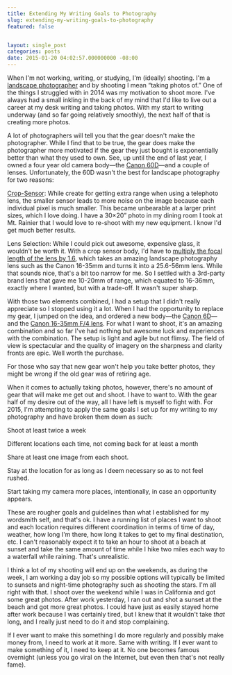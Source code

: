 ```yaml
---
title: Extending My Writing Goals to Photography
slug: extending-my-writing-goals-to-photography
featured: false


layout: single_post
categories: posts
date: 2015-01-20 04:02:57.000000000 -08:00
---
```


When I'm not working, writing, or studying, I'm (ideally) shooting. I'm a [landscape photographer](http://jlymanphotography.net) and by shooting I mean “taking photos of.” One of the things I struggled with in 2014 was my motivation to shoot more. I've always had a small inkling in the back of my mind that I'd like to live out a career at my desk writing and taking photos. With my start to writing underway (and so far going relatively smoothly), the next half of that is creating more photos.

A lot of photographers will tell you that the gear doesn't make the photographer. While I find that to be true, the gear does make the photographer more motivated if the gear they just bought is exponentially better than what they used to own. See, up until the end of last year, I owned a four year old camera body—the [Canon 60D](http://www.usa.canon.com/cusa/consumer/products/cameras/slr_cameras/eos_60d)—and a couple of lenses. Unfortunately, the 60D wasn't the best for landscape photography for two reasons:

[Crop-Sensor](http://en.wikipedia.org/wiki/Crop_factor): While create for getting extra range when using a telephoto lens, the smaller sensor leads to more noise on the image because each individual pixel is much smaller. This became unbearable at a larger print sizes, which I love doing. I have a 30×20” photo in my dining room I took at Mt. Rainier that I would love to re-shoot with my new equipment. I know I'd get much better results.

Lens Selection: While I could pick out awesome, expensive glass, it wouldn't be worth it. With a crop sensor body, I'd have to [multiply the focal length of the lens by 1.6](http://en.wikipedia.org/wiki/Crop_factor), which takes an amazing landscape photography lens such as the Canon 16-35mm and turns it into a 25.6-56mm lens. While that sounds nice, that's a bit too narrow for me. So I settled with a 3rd-party brand lens that gave me 10-20mm of range, which equated to 16-36mm, exactly where I wanted, but with a trade-off. It wasn't super sharp.

With those two elements combined, I had a setup that I didn't really appreciate so I stopped using it a lot. When I had the opportunity to replace my gear, I jumped on the idea, and ordered a new body—the [Canon 6D](http://www.usa.canon.com/cusa/consumer/products/cameras/slr_cameras/eos_6d)—and the [Canon 16-35mm F/4 lens](http://www.usa.canon.com/cusa/consumer/products/cameras/ef_lens_lineup/ef_16_35mm_f_4l_is_usm). For what I want to shoot, it's an amazing combination and so far I've had nothing but awesome luck and experiences with the combination. The setup is light and agile but not flimsy. The field of view is spectacular and the quality of imagery on the sharpness and clarity fronts are epic. Well worth the purchase.

For those who say that new gear won't help you take better photos, they might be wrong if the old gear was of retiring age.

When it comes to actually taking photos, however, there's no amount of gear that will make me get out and shoot. I have to want to. With the gear half of my desire out of the way, all I have left is myself to fight with. For 2015, I'm attempting to apply the same goals I set up for my writing to my photography and have broken them down as such:

Shoot at least twice a week

Different locations each time, not coming back for at least a month

Share at least one image from each shoot.

Stay at the location for as long as I deem necessary so as to not feel rushed.

Start taking my camera more places, intentionally, in case an opportunity appears.

These are rougher goals and guidelines than what I established for my wordsmith self, and that's ok. I have a running list of places I want to shoot and each location requires different coordination in terms of time of day, weather, how long I'm there, how long it takes to get to my final destination, etc. I can't reasonably expect it to take an hour to shoot at a beach at sunset and take the same amount of time while I hike two miles each way to a waterfall while raining. That's unrealistic.

I think a lot of my shooting will end up on the weekends, as during the week, I am working a day job so my possible options will typically be limited to sunsets and night-time photography such as shooting the stars. I'm all right with that. I shoot over the weekend while I was in California and got some great photos. After work yesterday, I ran out and shot a sunset at the beach and got more great photos. I could have just as easily stayed home after work because I was certainly tired, but I knew that it wouldn't take _that_ long, and I really just need to do it and stop complaining.

If I ever want to make this something I do more regularly and possibly make money from, I need to work at it more. Same with writing. If I ever want to make something of it, I need to keep at it. No one becomes famous overnight (unless you go viral on the Internet, but even then that's not really fame).

